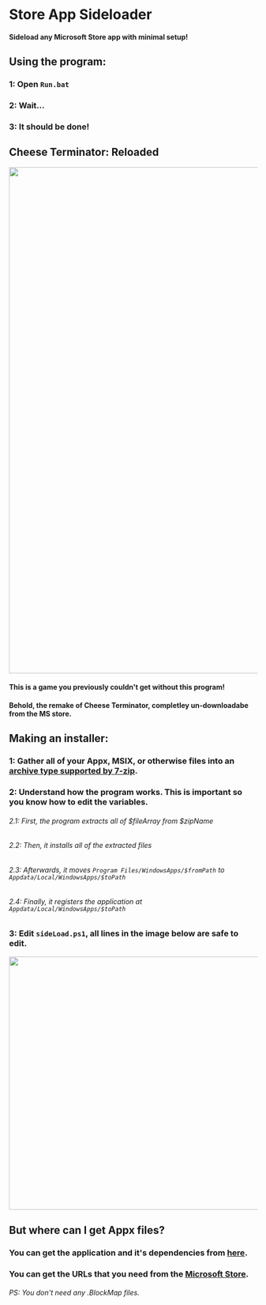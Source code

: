 # Store App Sideloader
#### Sideload any Microsoft Store app with minimal setup!
## Using the program:
### 1: Open `Run.bat`
### 2: Wait...
### 3: It should be done!
## Cheese Terminator: Reloaded
<img src="https://user-images.githubusercontent.com/51035517/231385694-3eed24b5-06d2-47fc-a2ed-7390332d3707.png" width="1024">

#### This is a game you previously couldn't get without this program!
#### Behold, the remake of Cheese Terminator, completley un-downloadabe from the MS store.

## Making an installer:
### 1: Gather all of your Appx, MSIX, or otherwise files into an [archive type supported by 7-zip](7-zip.org).
### 2: Understand how the program works. This is important so you know how to edit the variables.
###### 2.1: First, the program extracts all of $fileArray from $zipName
###### 2.2: Then, it installs all of the extracted files
###### 2.3: Afterwards, it moves `Program Files/WindowsApps/$fromPath` to `Appdata/Local/WindowsApps/$toPath`
###### 2.4: Finally, it registers the application at `Appdata/Local/WindowsApps/$toPath`
### 3: Edit `sideLoad.ps1`, all lines in the image below are safe to edit.

<img src="https://user-images.githubusercontent.com/51035517/231390975-aadae227-7d7c-4e99-9db9-cda942910641.png" width="512">

## But where can I get Appx files?
### You can get the application and it's dependencies from [here](https://store.rg-adguard.net).
### You can get the URLs that you need from the [Microsoft Store](https://apps.microsoft.com/store/apps).
###### PS: You don't need any .BlockMap files.
